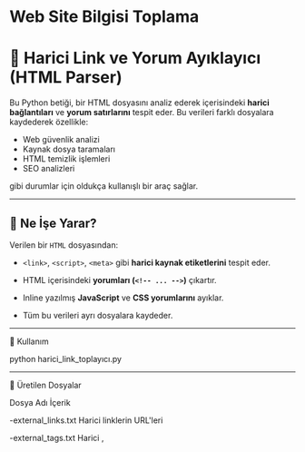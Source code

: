 # Web Site Bilgisi Toplama
# 🔎 Harici Link ve Yorum Ayıklayıcı (HTML Parser)

Bu Python betiği, bir HTML dosyasını analiz ederek içerisindeki **harici bağlantıları** ve **yorum satırlarını** tespit eder. Bu verileri farklı dosyalara kaydederek özellikle:

- Web güvenlik analizi
- Kaynak dosya taramaları
- HTML temizlik işlemleri
- SEO analizleri

gibi durumlar için oldukça kullanışlı bir araç sağlar.

---

## 🧩 Ne İşe Yarar?

Verilen bir `HTML` dosyasından:

- `<link>`, `<script>`, `<meta>` gibi **harici kaynak etiketlerini** tespit eder.
  
- HTML içerisindeki **yorumları (`<!-- ... -->`)** çıkartır.
  
- Inline yazılmış **JavaScript** ve **CSS yorumlarını** ayıklar.

  
- Tüm bu verileri ayrı dosyalara kaydeder.

---

🚀 Kullanım


python harici_link_toplayıcı.py

---

📁 Üretilen Dosyalar

Dosya Adı	İçerik

-external_links.txt	Harici linklerin URL'leri

-external_tags.txt	Harici <link>, <script>, <meta> etiketleri

-comments.txt	HTML yorumları (<!-- ... -->)

-javascript_comments.txt	JavaScript yorum satırları (//, /* */)

-css_comments.txt	CSS yorumları (/* ... */)

---

### 1. Python'u Kur

Python 3.7+ sürümüne sahip olduğunuzdan emin olun.  
[Python İndir](https://www.python.org/downloads/)

### 2. Gerekli Paketleri Yükle

```bash
pip install beautifulsoup4

